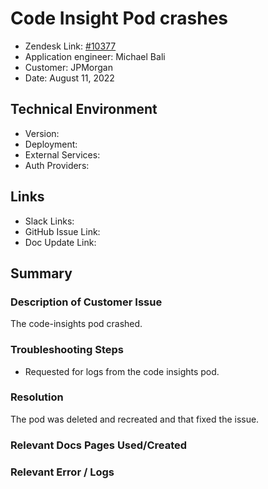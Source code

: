 
# Code Insight Pod crashes <!-- Ticket Title  Hint: include keywords to make it searchable -->

- Zendesk Link: [#10377](https://sourcegraph.zendesk.com/agent/tickets/10377)
- Application engineer: Michael Bali
- Customer: JPMorgan <!-- Redact if this contains personally identifying information -->
- Date: August 11, 2022

<!-- Data populated from integration, speak to Ben Gordon or Michael Bali if not working -->
<!-- During Internal team trial, fill missing data manually (we are waiting for all data to sync) -->

## Technical Environment
- Version: ​
- Deployment:
- External Services:
- Auth Providers:


## Links
<!-- Data for application engineer manual entry -->
- Slack Links:
- GitHub Issue Link:
- Doc Update Link:

## Summary
### Description of Customer Issue
The code-insights pod crashed.

### Troubleshooting Steps
- Requested for logs from the code insights pod.

### Resolution
The pod was deleted and recreated and that fixed the issue.

### Relevant Docs Pages Used/Created

### Relevant Error / Logs
<!-- Please redact keys, tokens, and personal identifying information -->


<!-- Once complete, upload a copy to https://github.com/sourcegraph/support-tools-internal/tree/main/resolved-tickets as a .md file -->
<!-- Name the file 10377.md -->
